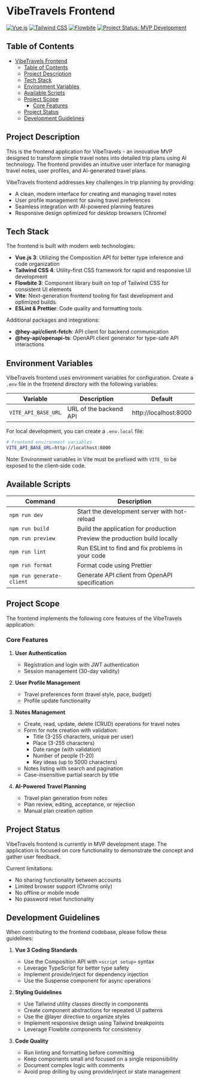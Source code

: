 # VibeTravels Frontend

[![Vue.js](https://img.shields.io/badge/Vue.js-3.5.13-42b883)](https://vuejs.org/)
[![Tailwind CSS](https://img.shields.io/badge/Tailwind-4.1.6-38bdf8)](https://tailwindcss.com/)
[![Flowbite](https://img.shields.io/badge/Flowbite-3.1.2-1c64f2)](https://flowbite.com/)
[![Project Status: MVP Development](https://img.shields.io/badge/Project%20Status-MVP%20Development-yellow)](https://github.com/10xdevs/vibe-travel)

## Table of Contents

- [VibeTravels Frontend](#vibetravels-frontend)
  - [Table of Contents](#table-of-contents)
  - [Project Description](#project-description)
  - [Tech Stack](#tech-stack)
  - [Environment Variables](#environment-variables)
  - [Available Scripts](#available-scripts)
  - [Project Scope](#project-scope)
    - [Core Features](#core-features)
  - [Project Status](#project-status)
  - [Development Guidelines](#development-guidelines)

## Project Description

This is the frontend application for VibeTravels - an innovative MVP designed to transform simple travel notes into detailed trip plans using AI technology. The frontend provides an intuitive user interface for managing travel notes, user profiles, and AI-generated travel plans.

VibeTravels frontend addresses key challenges in trip planning by providing:
- A clean, modern interface for creating and managing travel notes
- User profile management for saving travel preferences
- Seamless integration with AI-powered planning features
- Responsive design optimized for desktop browsers (Chrome)

## Tech Stack

The frontend is built with modern web technologies:

- **Vue.js 3**: Utilizing the Composition API for better type inference and code organization
- **Tailwind CSS 4**: Utility-first CSS framework for rapid and responsive UI development
- **Flowbite 3**: Component library built on top of Tailwind CSS for consistent UI elements
- **Vite**: Next-generation frontend tooling for fast development and optimized builds
- **ESLint & Prettier**: Code quality and formatting tools

Additional packages and integrations:
- **@hey-api/client-fetch**: API client for backend communication
- **@hey-api/openapi-ts**: OpenAPI client generator for type-safe API interactions

## Environment Variables

VibeTravels frontend uses environment variables for configuration. Create a `.env` file in the frontend directory with the following variables:

| Variable | Description | Default |
|----------|-------------|---------|
| `VITE_API_BASE_URL` | URL of the backend API | http://localhost:8000 |

For local development, you can create a `.env.local` file:

```sh
# Frontend environment variables
VITE_API_BASE_URL=http://localhost:8000
```

Note: Environment variables in Vite must be prefixed with `VITE_` to be exposed to the client-side code.

## Available Scripts

| Command | Description |
|---------|-------------|
| `npm run dev` | Start the development server with hot-reload |
| `npm run build` | Build the application for production |
| `npm run preview` | Preview the production build locally |
| `npm run lint` | Run ESLint to find and fix problems in your code |
| `npm run format` | Format code using Prettier |
| `npm run generate-client` | Generate API client from OpenAPI specification |

## Project Scope

The frontend implements the following core features of the VibeTravels application:

### Core Features

1. **User Authentication**
   - Registration and login with JWT authentication
   - Session management (30-day validity)

2. **User Profile Management**
   - Travel preferences form (travel style, pace, budget)
   - Profile update functionality

3. **Notes Management**
   - Create, read, update, delete (CRUD) operations for travel notes
   - Form for note creation with validation:
     - Title (3-255 characters, unique per user)
     - Place (3-255 characters)
     - Date range (with validation)
     - Number of people (1-20)
     - Key ideas (up to 5000 characters)
   - Notes listing with search and pagination
   - Case-insensitive partial search by title

4. **AI-Powered Travel Planning**
   - Travel plan generation from notes
   - Plan review, editing, acceptance, or rejection
   - Manual plan creation option

## Project Status

VibeTravels frontend is currently in MVP development stage. The application is focused on core functionality to demonstrate the concept and gather user feedback.

Current limitations:
- No sharing functionality between accounts
- Limited browser support (Chrome only)
- No offline or mobile mode
- No password reset functionality

## Development Guidelines

When contributing to the frontend codebase, please follow these guidelines:

1. **Vue 3 Coding Standards**
   - Use the Composition API with `<script setup>` syntax
   - Leverage TypeScript for better type safety
   - Implement provide/inject for dependency injection
   - Use the Suspense component for async operations

2. **Styling Guidelines**
   - Use Tailwind utility classes directly in components
   - Create component abstractions for repeated UI patterns
   - Use the @layer directive to organize styles
   - Implement responsive design using Tailwind breakpoints
   - Leverage Flowbite components for consistency

3. **Code Quality**
   - Run linting and formatting before committing
   - Keep components small and focused on a single responsibility
   - Document complex logic with comments
   - Avoid prop drilling by using provide/inject or state management
